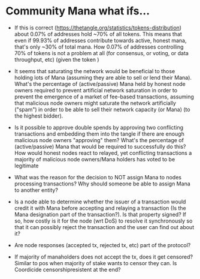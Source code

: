 # Community Mana what ifs...


* If this is correct (https://thetangle.org/statistics/tokens-distribution) about 0.07% of addresses hold ~70% of all tokens. This means that even if 99.93% of addresses contribute towards active, honest mana, that's only ~30% of total mana.  How 0.07% of addresses controlling 70% of tokens is not a problem at all (for consensus, or voting, or data throughput, etc) (given the token )

* It seems that saturating the network would be beneficial to those holding lots of Mana (assuming they are able to sell or lend their Mana). What's the percentage of (active/passive) Mana held by honest node owners required to prevent artificial network saturation in order to prevent the emergence of a market of fee-based transactions, assuming that malicious node owners might saturate the network artificially ("spam") in order to be able to sell their network capacity (or Mana) (to the highest bidder).

* Is it possible to approve double spends by approving two conflicting transactions and embedding them into the tangle if there are enough malicious node owners "approving" them? What's the percentage of (active/passive) Mana that would be required to successfully do this? How would honest nodes react to relayed, yet conflicting transactions a majority of malicious node owners/Mana holders has voted to be legitimate

* What was the reason for the decision to NOT assign Mana to nodes processing transactions? Why should someone be able to assign Mana to another entity?

* Is a node able to determine whether the issuer of a transaction would credit it with Mana before accepting and relaying a transaction (Is the Mana designation part of the transaction?). Is that property signed? If so, how costly is it for the node (wrt DoS) to resolve it synchronously so that it can possibly reject the transaction and the user can find out about it?

* Are node responses (accepted tx, rejected tx, etc) part of the protocol?

* If majority of manaholders does not accept the tx, does it get censored? Similar to pos when majority of stake wants to censor they can. Is Coordicide censorshipresistent at the end?